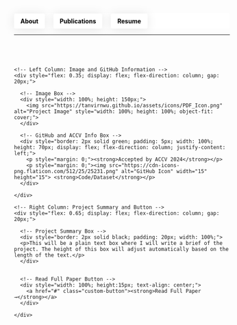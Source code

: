 <!-- Header Section -->
<header style="background-color: white; padding: 0; margin-bottom: 0; position: relative; height: 36px; border-radius: 4px; display: flex; align-items: center;">
  <nav style="margin: 0; padding: 0; width: 100%;">
    <ul style="list-style-type: none; padding: 0; margin: 0; display: flex; align-items: center; height: 100%;">
      <li style="margin: 0 20px 0 0; padding: 0; display: flex; align-items: center;">
        <a href="https://tanvirnwu.github.io/" style="color: black; text-decoration: none; padding: 9px 15px; border-radius: 4px; box-shadow: 0 2px 25px rgba(0, 0, 0, 0.1); transition: background-color 0.3s, color 0.3s; display: block;">
          <strong>About</strong>
        </a>
      </li>
      <li style="margin: 0 20px 0 0; padding: 0; display: flex; align-items: center;">
        <a href="https://tanvirnwu.github.io/pages/publications" style="color: black; text-decoration: none; padding: 9px 15px; border-radius: 4px; box-shadow: 0 2px 25px rgba(0, 0, 0, 0.1); transition: background-color 0.3s, color 0.3s; display: block;">
          <strong>Publications</strong>
        </a>
      </li>
      <li style="margin: 0; padding: 0; display: flex; align-items: center;">
        <a href="https://tanvirnwu.github.io/assets/TanvirResume.pdf" style="color: black; text-decoration: none; padding: 9px 15px; border-radius: 4px; box-shadow: 0 2px 25px rgba(0, 0, 0, 0.1); transition: background-color 0.3s, color 0.3s; display: block;">
          <strong>Resume</strong>
        </a>
      </li>
    </ul>
  </nav>
</header>

<style>
  /* CSS styles for hover effect */
  a:hover {
    background-color: #0066ff; /* Blue background on hover */
    color: white; /* White text on hover */
  }

  a:hover strong {
    color: white; /* Ensure bold text inside links also turns white */
  }

  li {
    margin: 0; /* Remove any unnecessary margin */
    padding: 0; /* Remove padding from list items */
  }

  a {
    display: inline-block; /* Make the anchor display as a block to fill its parent */
    height: 100%; /* Ensure the link fills the parent's height */
  }

  /* Common button styling for the header and Read Full Paper */
  .custom-button {
    color: black;
    text-decoration: none;
    padding: 9px 15px;
    border-radius: 4px;
    box-shadow: 0 2px 25px rgba(0, 0, 0, 0.1);
    transition: background-color 0.3s, color 0.3s;
    display: block;
    text-align: center;
  }

  .custom-button:hover {
    background-color: #0066ff; /* Blue background on hover */
    color: white; /* White text on hover */
  }
</style>





<hr>
<!-- Parent Container with Top Margin -->
<div style="margin-top: 60px; display: flex; justify-content: flex-start;">

  <!-- Project Summary Container -->
  <div style="display: flex; gap: 20px; width: 100%;">

    <!-- Left Column: Image and GitHub Information -->
    <div style="flex: 0.35; display: flex; flex-direction: column; gap: 20px;">
      
      <!-- Image Box -->
      <div style="width: 100%; height: 150px;">
        <img src="https://tanvirnwu.github.io/assets/icons/PDF_Icon.png" alt="Project Image" style="width: 100%; height: 100%; object-fit: cover;">
      </div>
      
      <!-- GitHub and ACCV Info Box -->
      <div style="border: 2px solid green; padding: 5px; width: 100%; height: 70px; display: flex; flex-direction: column; justify-content: left;">
        <p style="margin: 0;"><strong>Accepted by ACCV 2024</strong></p>
        <p style="margin: 0;"><img src="https://cdn-icons-png.flaticon.com/512/25/25231.png" alt="GitHub Icon" width="15" height="15"> <strong>Code/Dataset</strong></p>
      </div>
      
    </div>

    <!-- Right Column: Project Summary and Button -->
    <div style="flex: 0.65; display: flex; flex-direction: column; gap: 20px;">
      
      <!-- Project Summary Box -->
      <div style="border: 2px solid black; padding: 20px; width: 100%;">
      <p>This will be a plain text box where I will write a brief of the project. The height of this box will adjust automatically based on the length of the text.</p>
      </div>

      
      <!-- Read Full Paper Button -->
      <div style="width: 100%; height:15px; text-align: center;">
        <a href="#" class="custom-button"><strong>Read Full Paper →</strong></a>
      </div>
      
    </div>

  </div>
  
</div>




